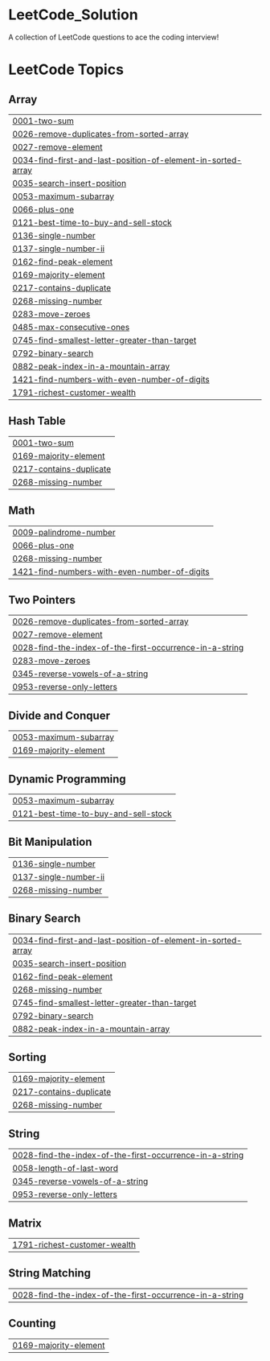 # LeetCode_Solution
A collection of LeetCode questions to ace the coding interview!

<!---LeetCode Topics Start-->
# LeetCode Topics
## Array
|  |
| ------- |
| [0001-two-sum](https://github.com/SANTHOSHKUMAR-SK7/LeetCode_Solution/tree/master/0001-two-sum) |
| [0026-remove-duplicates-from-sorted-array](https://github.com/SANTHOSHKUMAR-SK7/LeetCode_Solution/tree/master/0026-remove-duplicates-from-sorted-array) |
| [0027-remove-element](https://github.com/SANTHOSHKUMAR-SK7/LeetCode_Solution/tree/master/0027-remove-element) |
| [0034-find-first-and-last-position-of-element-in-sorted-array](https://github.com/SANTHOSHKUMAR-SK7/LeetCode_Solution/tree/master/0034-find-first-and-last-position-of-element-in-sorted-array) |
| [0035-search-insert-position](https://github.com/SANTHOSHKUMAR-SK7/LeetCode_Solution/tree/master/0035-search-insert-position) |
| [0053-maximum-subarray](https://github.com/SANTHOSHKUMAR-SK7/LeetCode_Solution/tree/master/0053-maximum-subarray) |
| [0066-plus-one](https://github.com/SANTHOSHKUMAR-SK7/LeetCode_Solution/tree/master/0066-plus-one) |
| [0121-best-time-to-buy-and-sell-stock](https://github.com/SANTHOSHKUMAR-SK7/LeetCode_Solution/tree/master/0121-best-time-to-buy-and-sell-stock) |
| [0136-single-number](https://github.com/SANTHOSHKUMAR-SK7/LeetCode_Solution/tree/master/0136-single-number) |
| [0137-single-number-ii](https://github.com/SANTHOSHKUMAR-SK7/LeetCode_Solution/tree/master/0137-single-number-ii) |
| [0162-find-peak-element](https://github.com/SANTHOSHKUMAR-SK7/LeetCode_Solution/tree/master/0162-find-peak-element) |
| [0169-majority-element](https://github.com/SANTHOSHKUMAR-SK7/LeetCode_Solution/tree/master/0169-majority-element) |
| [0217-contains-duplicate](https://github.com/SANTHOSHKUMAR-SK7/LeetCode_Solution/tree/master/0217-contains-duplicate) |
| [0268-missing-number](https://github.com/SANTHOSHKUMAR-SK7/LeetCode_Solution/tree/master/0268-missing-number) |
| [0283-move-zeroes](https://github.com/SANTHOSHKUMAR-SK7/LeetCode_Solution/tree/master/0283-move-zeroes) |
| [0485-max-consecutive-ones](https://github.com/SANTHOSHKUMAR-SK7/LeetCode_Solution/tree/master/0485-max-consecutive-ones) |
| [0745-find-smallest-letter-greater-than-target](https://github.com/SANTHOSHKUMAR-SK7/LeetCode_Solution/tree/master/0745-find-smallest-letter-greater-than-target) |
| [0792-binary-search](https://github.com/SANTHOSHKUMAR-SK7/LeetCode_Solution/tree/master/0792-binary-search) |
| [0882-peak-index-in-a-mountain-array](https://github.com/SANTHOSHKUMAR-SK7/LeetCode_Solution/tree/master/0882-peak-index-in-a-mountain-array) |
| [1421-find-numbers-with-even-number-of-digits](https://github.com/SANTHOSHKUMAR-SK7/LeetCode_Solution/tree/master/1421-find-numbers-with-even-number-of-digits) |
| [1791-richest-customer-wealth](https://github.com/SANTHOSHKUMAR-SK7/LeetCode_Solution/tree/master/1791-richest-customer-wealth) |
## Hash Table
|  |
| ------- |
| [0001-two-sum](https://github.com/SANTHOSHKUMAR-SK7/LeetCode_Solution/tree/master/0001-two-sum) |
| [0169-majority-element](https://github.com/SANTHOSHKUMAR-SK7/LeetCode_Solution/tree/master/0169-majority-element) |
| [0217-contains-duplicate](https://github.com/SANTHOSHKUMAR-SK7/LeetCode_Solution/tree/master/0217-contains-duplicate) |
| [0268-missing-number](https://github.com/SANTHOSHKUMAR-SK7/LeetCode_Solution/tree/master/0268-missing-number) |
## Math
|  |
| ------- |
| [0009-palindrome-number](https://github.com/SANTHOSHKUMAR-SK7/LeetCode_Solution/tree/master/0009-palindrome-number) |
| [0066-plus-one](https://github.com/SANTHOSHKUMAR-SK7/LeetCode_Solution/tree/master/0066-plus-one) |
| [0268-missing-number](https://github.com/SANTHOSHKUMAR-SK7/LeetCode_Solution/tree/master/0268-missing-number) |
| [1421-find-numbers-with-even-number-of-digits](https://github.com/SANTHOSHKUMAR-SK7/LeetCode_Solution/tree/master/1421-find-numbers-with-even-number-of-digits) |
## Two Pointers
|  |
| ------- |
| [0026-remove-duplicates-from-sorted-array](https://github.com/SANTHOSHKUMAR-SK7/LeetCode_Solution/tree/master/0026-remove-duplicates-from-sorted-array) |
| [0027-remove-element](https://github.com/SANTHOSHKUMAR-SK7/LeetCode_Solution/tree/master/0027-remove-element) |
| [0028-find-the-index-of-the-first-occurrence-in-a-string](https://github.com/SANTHOSHKUMAR-SK7/LeetCode_Solution/tree/master/0028-find-the-index-of-the-first-occurrence-in-a-string) |
| [0283-move-zeroes](https://github.com/SANTHOSHKUMAR-SK7/LeetCode_Solution/tree/master/0283-move-zeroes) |
| [0345-reverse-vowels-of-a-string](https://github.com/SANTHOSHKUMAR-SK7/LeetCode_Solution/tree/master/0345-reverse-vowels-of-a-string) |
| [0953-reverse-only-letters](https://github.com/SANTHOSHKUMAR-SK7/LeetCode_Solution/tree/master/0953-reverse-only-letters) |
## Divide and Conquer
|  |
| ------- |
| [0053-maximum-subarray](https://github.com/SANTHOSHKUMAR-SK7/LeetCode_Solution/tree/master/0053-maximum-subarray) |
| [0169-majority-element](https://github.com/SANTHOSHKUMAR-SK7/LeetCode_Solution/tree/master/0169-majority-element) |
## Dynamic Programming
|  |
| ------- |
| [0053-maximum-subarray](https://github.com/SANTHOSHKUMAR-SK7/LeetCode_Solution/tree/master/0053-maximum-subarray) |
| [0121-best-time-to-buy-and-sell-stock](https://github.com/SANTHOSHKUMAR-SK7/LeetCode_Solution/tree/master/0121-best-time-to-buy-and-sell-stock) |
## Bit Manipulation
|  |
| ------- |
| [0136-single-number](https://github.com/SANTHOSHKUMAR-SK7/LeetCode_Solution/tree/master/0136-single-number) |
| [0137-single-number-ii](https://github.com/SANTHOSHKUMAR-SK7/LeetCode_Solution/tree/master/0137-single-number-ii) |
| [0268-missing-number](https://github.com/SANTHOSHKUMAR-SK7/LeetCode_Solution/tree/master/0268-missing-number) |
## Binary Search
|  |
| ------- |
| [0034-find-first-and-last-position-of-element-in-sorted-array](https://github.com/SANTHOSHKUMAR-SK7/LeetCode_Solution/tree/master/0034-find-first-and-last-position-of-element-in-sorted-array) |
| [0035-search-insert-position](https://github.com/SANTHOSHKUMAR-SK7/LeetCode_Solution/tree/master/0035-search-insert-position) |
| [0162-find-peak-element](https://github.com/SANTHOSHKUMAR-SK7/LeetCode_Solution/tree/master/0162-find-peak-element) |
| [0268-missing-number](https://github.com/SANTHOSHKUMAR-SK7/LeetCode_Solution/tree/master/0268-missing-number) |
| [0745-find-smallest-letter-greater-than-target](https://github.com/SANTHOSHKUMAR-SK7/LeetCode_Solution/tree/master/0745-find-smallest-letter-greater-than-target) |
| [0792-binary-search](https://github.com/SANTHOSHKUMAR-SK7/LeetCode_Solution/tree/master/0792-binary-search) |
| [0882-peak-index-in-a-mountain-array](https://github.com/SANTHOSHKUMAR-SK7/LeetCode_Solution/tree/master/0882-peak-index-in-a-mountain-array) |
## Sorting
|  |
| ------- |
| [0169-majority-element](https://github.com/SANTHOSHKUMAR-SK7/LeetCode_Solution/tree/master/0169-majority-element) |
| [0217-contains-duplicate](https://github.com/SANTHOSHKUMAR-SK7/LeetCode_Solution/tree/master/0217-contains-duplicate) |
| [0268-missing-number](https://github.com/SANTHOSHKUMAR-SK7/LeetCode_Solution/tree/master/0268-missing-number) |
## String
|  |
| ------- |
| [0028-find-the-index-of-the-first-occurrence-in-a-string](https://github.com/SANTHOSHKUMAR-SK7/LeetCode_Solution/tree/master/0028-find-the-index-of-the-first-occurrence-in-a-string) |
| [0058-length-of-last-word](https://github.com/SANTHOSHKUMAR-SK7/LeetCode_Solution/tree/master/0058-length-of-last-word) |
| [0345-reverse-vowels-of-a-string](https://github.com/SANTHOSHKUMAR-SK7/LeetCode_Solution/tree/master/0345-reverse-vowels-of-a-string) |
| [0953-reverse-only-letters](https://github.com/SANTHOSHKUMAR-SK7/LeetCode_Solution/tree/master/0953-reverse-only-letters) |
## Matrix
|  |
| ------- |
| [1791-richest-customer-wealth](https://github.com/SANTHOSHKUMAR-SK7/LeetCode_Solution/tree/master/1791-richest-customer-wealth) |
## String Matching
|  |
| ------- |
| [0028-find-the-index-of-the-first-occurrence-in-a-string](https://github.com/SANTHOSHKUMAR-SK7/LeetCode_Solution/tree/master/0028-find-the-index-of-the-first-occurrence-in-a-string) |
## Counting
|  |
| ------- |
| [0169-majority-element](https://github.com/SANTHOSHKUMAR-SK7/LeetCode_Solution/tree/master/0169-majority-element) |
<!---LeetCode Topics End-->

